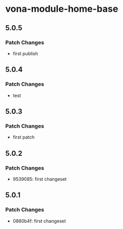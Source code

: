 # vona-module-home-base

## 5.0.5

### Patch Changes

- first publish

## 5.0.4

### Patch Changes

- test

## 5.0.3

### Patch Changes

- first patch

## 5.0.2

### Patch Changes

- 9539085: first changeset

## 5.0.1

### Patch Changes

- 0880b4f: first changeset
